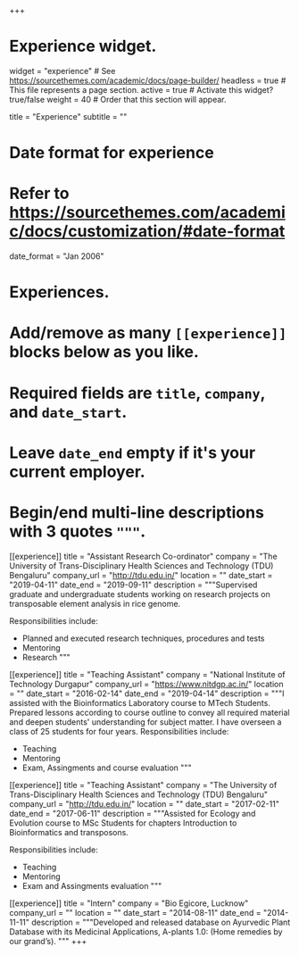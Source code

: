 +++
# Experience widget.
widget = "experience"  # See https://sourcethemes.com/academic/docs/page-builder/
headless = true  # This file represents a page section.
active = true  # Activate this widget? true/false
weight = 40  # Order that this section will appear.

title = "Experience"
subtitle = ""

# Date format for experience
#   Refer to https://sourcethemes.com/academic/docs/customization/#date-format
date_format = "Jan 2006"

# Experiences.
#   Add/remove as many `[[experience]]` blocks below as you like.
#   Required fields are `title`, `company`, and `date_start`.
#   Leave `date_end` empty if it's your current employer.
#   Begin/end multi-line descriptions with 3 quotes `"""`.
[[experience]]
  title = "Assistant Research Co-ordinator"
  company = "The University of Trans-Disciplinary Health Sciences and Technology (TDU) Bengaluru"
  company_url = "http://tdu.edu.in/"
  location = ""
  date_start = "2019-04-11"
  date_end = "2019-09-11"
  description = """Supervised graduate and undergraduate students working on research projects on transposable element analysis in rice genome.
  
  Responsibilities include:
  * Planned and executed research techniques, procedures and tests
  * Mentoring 
  * Research
  """

[[experience]]
  title = "Teaching Assistant"
  company = "National Institute of Technology Durgapur"
  company_url = "https://www.nitdgp.ac.in/"
  location = ""
  date_start = "2016-02-14"
  date_end = "2019-04-14"
  description = """I assisted with the Bioinformatics Laboratory course to MTech Students. Prepared lessons according to course outline to convey all required material and deepen students' understanding for subject matter. I have overseen a class of 25 students for four years.
  Responsibilities include:
  
  * Teaching 
  * Mentoring 
  * Exam, Assingments and course evaluation
  """
  
  [[experience]]
  title = "Teaching Assistant"
  company = "The University of Trans-Disciplinary Health Sciences and Technology (TDU) Bengaluru"
  company_url = "http://tdu.edu.in/"
  location = ""
  date_start = "2017-02-11"
  date_end = "2017-06-11"
  description = """Assisted for Ecology and Evolution course to MSc Students for chapters Introduction to Bioinformatics and transposons.
  
  Responsibilities include:
  * Teaching 
  * Mentoring 
  * Exam and Assingments evaluation
  """
  
  [[experience]]
  title = "Intern"
  company = "Bio Egicore, Lucknow"
  company_url = ""
  location = ""
  date_start = "2014-08-11"
  date_end = "2014-11-11"
  description = """Developed and released database on Ayurvedic Plant Database with its Medicinal Applications, A-plants 1.0: (Home remedies by our grand’s).
  """
+++

